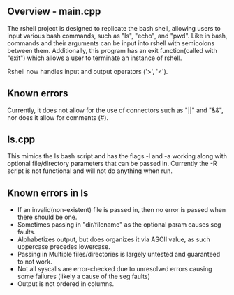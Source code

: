Overview - main.cpp
-----------------------
The rshell project is designed to replicate the bash shell, allowing users to input various bash commands, such as "ls", "echo", and "pwd". Like in bash, commands and their arguments can be input into rshell with semicolons between them. Additionally, this program has an exit function(called with "exit") which allows a user to terminate an instance of rshell.

Rshell now handles input and output operators ('>', '<').

Known errors
-----------------------
Currently, it does not allow for the use of connectors such as "||" and "&&", nor does it allow for comments (#).

ls.cpp
-----------------------
This  mimics the ls bash script and has the flags -l and -a working along with optional file/directory parameters that can be passed in. Currently the -R script is not functional and will not do anything when run.

Known errors in ls
-----------------------
- If an invalid(non-existent) file is passed in, then no error is passed when there should be one.
- Sometimes passing in "dir/filename" as the optional param causes seg faults.
- Alphabetizes output, but does organizes it via ASCII value, as such uppercase precedes lowercase.
- Passing in Multiple files/directories is largely untested and guaranteed to not work.
- Not all syscalls are error-checked due to unresolved errors causing some failures (likely a cause of the seg faults)
- Output is not ordered in columns.
